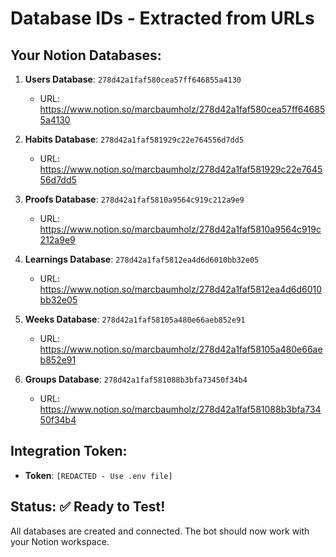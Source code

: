 # Database IDs - Extracted from URLs

## Your Notion Databases:

1. **Users Database**: `278d42a1faf580cea57ff646855a4130`
   - URL: https://www.notion.so/marcbaumholz/278d42a1faf580cea57ff646855a4130

2. **Habits Database**: `278d42a1faf581929c22e764556d7dd5`
   - URL: https://www.notion.so/marcbaumholz/278d42a1faf581929c22e764556d7dd5

3. **Proofs Database**: `278d42a1faf5810a9564c919c212a9e9`
   - URL: https://www.notion.so/marcbaumholz/278d42a1faf5810a9564c919c212a9e9

4. **Learnings Database**: `278d42a1faf5812ea4d6d6010bb32e05`
   - URL: https://www.notion.so/marcbaumholz/278d42a1faf5812ea4d6d6010bb32e05

5. **Weeks Database**: `278d42a1faf58105a480e66aeb852e91`
   - URL: https://www.notion.so/marcbaumholz/278d42a1faf58105a480e66aeb852e91

6. **Groups Database**: `278d42a1faf581088b3bfa73450f34b4`
   - URL: https://www.notion.so/marcbaumholz/278d42a1faf581088b3bfa73450f34b4

## Integration Token:
- **Token**: `[REDACTED - Use .env file]`

## Status: ✅ Ready to Test!
All databases are created and connected. The bot should now work with your Notion workspace.